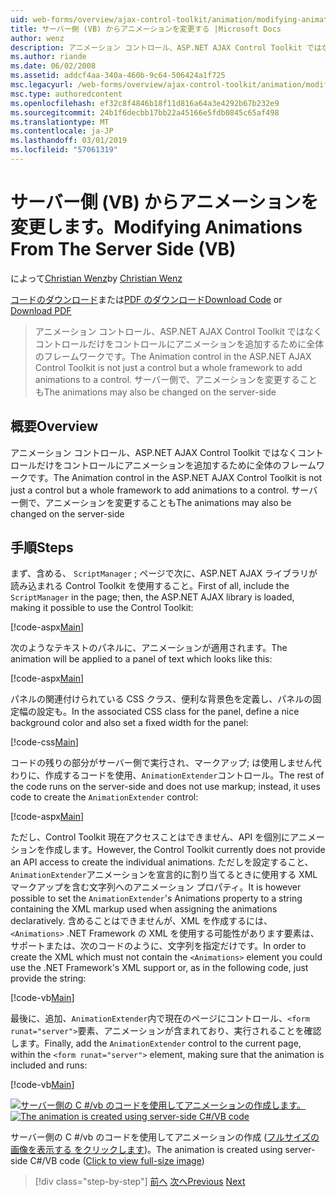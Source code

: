 ```yaml
---
uid: web-forms/overview/ajax-control-toolkit/animation/modifying-animations-from-the-server-side-vb
title: サーバー側 (VB) からアニメーションを変更する |Microsoft Docs
author: wenz
description: アニメーション コントロール、ASP.NET AJAX Control Toolkit ではなくコントロールだけをコントロールにアニメーションを追加するために全体のフレームワークです。 アニメーションも可能性があります.
ms.author: riande
ms.date: 06/02/2008
ms.assetid: addcf4aa-340a-460b-9c64-506424a1f725
msc.legacyurl: /web-forms/overview/ajax-control-toolkit/animation/modifying-animations-from-the-server-side-vb
msc.type: authoredcontent
ms.openlocfilehash: ef32c8f4846b18f11d816a64a3e4292b67b232e9
ms.sourcegitcommit: 24b1f6decbb17bb22a45166e5fdb0845c65af498
ms.translationtype: MT
ms.contentlocale: ja-JP
ms.lasthandoff: 03/01/2019
ms.locfileid: "57061319"
---
```

<a name="modifying-animations-from-the-server-side-vb"></a><span data-ttu-id="5636b-104">サーバー側 (VB) からアニメーションを変更します。</span><span class="sxs-lookup"><span data-stu-id="5636b-104">Modifying Animations From The Server Side (VB)</span></span>
====================
<span data-ttu-id="5636b-105">によって[Christian Wenz](https://github.com/wenz)</span><span class="sxs-lookup"><span data-stu-id="5636b-105">by [Christian Wenz](https://github.com/wenz)</span></span>

<span data-ttu-id="5636b-106">[コードのダウンロード](http://download.microsoft.com/download/f/9/a/f9a26acd-8df4-4484-8a18-199e4598f411/Animation9.vb.zip)または[PDF のダウンロード](http://download.microsoft.com/download/6/7/1/6718d452-ff89-4d3f-a90e-c74ec2d636a3/animation9VB.pdf)</span><span class="sxs-lookup"><span data-stu-id="5636b-106">[Download Code](http://download.microsoft.com/download/f/9/a/f9a26acd-8df4-4484-8a18-199e4598f411/Animation9.vb.zip) or [Download PDF](http://download.microsoft.com/download/6/7/1/6718d452-ff89-4d3f-a90e-c74ec2d636a3/animation9VB.pdf)</span></span>

> <span data-ttu-id="5636b-107">アニメーション コントロール、ASP.NET AJAX Control Toolkit ではなくコントロールだけをコントロールにアニメーションを追加するために全体のフレームワークです。</span><span class="sxs-lookup"><span data-stu-id="5636b-107">The Animation control in the ASP.NET AJAX Control Toolkit is not just a control but a whole framework to add animations to a control.</span></span> <span data-ttu-id="5636b-108">サーバー側で、アニメーションを変更することも</span><span class="sxs-lookup"><span data-stu-id="5636b-108">The animations may also be changed on the server-side</span></span>


## <a name="overview"></a><span data-ttu-id="5636b-109">概要</span><span class="sxs-lookup"><span data-stu-id="5636b-109">Overview</span></span>

<span data-ttu-id="5636b-110">アニメーション コントロール、ASP.NET AJAX Control Toolkit ではなくコントロールだけをコントロールにアニメーションを追加するために全体のフレームワークです。</span><span class="sxs-lookup"><span data-stu-id="5636b-110">The Animation control in the ASP.NET AJAX Control Toolkit is not just a control but a whole framework to add animations to a control.</span></span> <span data-ttu-id="5636b-111">サーバー側で、アニメーションを変更することも</span><span class="sxs-lookup"><span data-stu-id="5636b-111">The animations may also be changed on the server-side</span></span>

## <a name="steps"></a><span data-ttu-id="5636b-112">手順</span><span class="sxs-lookup"><span data-stu-id="5636b-112">Steps</span></span>

<span data-ttu-id="5636b-113">まず、含める、 `ScriptManager` ; ページで次に、ASP.NET AJAX ライブラリが読み込まれる Control Toolkit を使用すること。</span><span class="sxs-lookup"><span data-stu-id="5636b-113">First of all, include the `ScriptManager` in the page; then, the ASP.NET AJAX library is loaded, making it possible to use the Control Toolkit:</span></span>

[!code-aspx[Main](modifying-animations-from-the-server-side-vb/samples/sample1.aspx)]

<span data-ttu-id="5636b-114">次のようなテキストのパネルに、アニメーションが適用されます。</span><span class="sxs-lookup"><span data-stu-id="5636b-114">The animation will be applied to a panel of text which looks like this:</span></span>

[!code-aspx[Main](modifying-animations-from-the-server-side-vb/samples/sample2.aspx)]

<span data-ttu-id="5636b-115">パネルの関連付けられている CSS クラス、便利な背景色を定義し、パネルの固定幅の設定も。</span><span class="sxs-lookup"><span data-stu-id="5636b-115">In the associated CSS class for the panel, define a nice background color and also set a fixed width for the panel:</span></span>

[!code-css[Main](modifying-animations-from-the-server-side-vb/samples/sample3.css)]

<span data-ttu-id="5636b-116">コードの残りの部分がサーバー側で実行され、マークアップ; は使用しません代わりに、作成するコードを使用、`AnimationExtender`コントロール。</span><span class="sxs-lookup"><span data-stu-id="5636b-116">The rest of the code runs on the server-side and does not use markup; instead, it uses code to create the `AnimationExtender` control:</span></span>

[!code-aspx[Main](modifying-animations-from-the-server-side-vb/samples/sample4.aspx)]

<span data-ttu-id="5636b-117">ただし、Control Toolkit 現在アクセスことはできません、API を個別にアニメーションを作成します。</span><span class="sxs-lookup"><span data-stu-id="5636b-117">However, the Control Toolkit currently does not provide an API access to create the individual animations.</span></span> <span data-ttu-id="5636b-118">ただしを設定すること、`AnimationExtender`アニメーションを宣言的に割り当てるときに使用する XML マークアップを含む文字列へのアニメーション プロパティ。</span><span class="sxs-lookup"><span data-stu-id="5636b-118">It is however possible to set the `AnimationExtender`'s Animations property to a string containing the XML markup used when assigning the animations declaratively.</span></span> <span data-ttu-id="5636b-119">含めることはできませんが、XML を作成するには、 `<Animations>` .NET Framework の XML を使用する可能性があります要素は、サポートまたは、次のコードのように、文字列を指定だけです。</span><span class="sxs-lookup"><span data-stu-id="5636b-119">In order to create the XML which must not contain the `<Animations>` element you could use the .NET Framework's XML support or, as in the following code, just provide the string:</span></span>

[!code-vb[Main](modifying-animations-from-the-server-side-vb/samples/sample5.vb)]

<span data-ttu-id="5636b-120">最後に、追加、`AnimationExtender`内で現在のページにコントロール、`<form runat="server">`要素、アニメーションが含まれており、実行されることを確認します。</span><span class="sxs-lookup"><span data-stu-id="5636b-120">Finally, add the `AnimationExtender` control to the current page, within the `<form runat="server">` element, making sure that the animation is included and runs:</span></span>

[!code-vb[Main](modifying-animations-from-the-server-side-vb/samples/sample6.vb)]


<span data-ttu-id="5636b-121">[![サーバー側の C #/vb のコードを使用してアニメーションの作成します。](modifying-animations-from-the-server-side-vb/_static/image2.png)](modifying-animations-from-the-server-side-vb/_static/image1.png)</span><span class="sxs-lookup"><span data-stu-id="5636b-121">[![The animation is created using server-side C#/VB code](modifying-animations-from-the-server-side-vb/_static/image2.png)](modifying-animations-from-the-server-side-vb/_static/image1.png)</span></span>

<span data-ttu-id="5636b-122">サーバー側の C #/vb のコードを使用してアニメーションの作成 ([フルサイズの画像を表示する をクリックします](modifying-animations-from-the-server-side-vb/_static/image3.png))。</span><span class="sxs-lookup"><span data-stu-id="5636b-122">The animation is created using server-side C#/VB code ([Click to view full-size image](modifying-animations-from-the-server-side-vb/_static/image3.png))</span></span>

> [!div class="step-by-step"]
> <span data-ttu-id="5636b-123">[前へ](triggering-an-animation-in-another-control-vb.md)
> [次へ](executing-animations-using-client-side-code-vb.md)</span><span class="sxs-lookup"><span data-stu-id="5636b-123">[Previous](triggering-an-animation-in-another-control-vb.md)
[Next](executing-animations-using-client-side-code-vb.md)</span></span>
